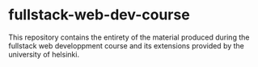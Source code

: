 # fullstack-web-dev-course

This repository contains the entirety of the material produced during the fullstack web developpment course and its extensions provided by the university of helsinki. 
